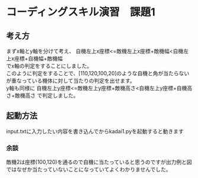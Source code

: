 # コーディングスキル演習　課題1
## 考え方
まずx軸とy軸を分けて考え、
自機左上x座標<=敵機左上x座標+敵機幅<自機左上x座標+自機幅+敵機幅  
でx軸の判定をすることにしました。  
このように判定をすることで、[110,120,100,20]のような自機と角が当たらないが重なっている機体に対して当たりの判定を出せます。  
y軸も同様に 自機左上y座標<=敵機左上y座標+敵機高さ<自機左上y座標+自機高さ+敵機高さ で判定しました。
## 起動方法
input.txtに入力したい内容を書き込んでからkadai1.pyを起動すると動きます
### 余談
敵機2は座標(100,120)を通るので自機に当たっていると思うのですが出力例と図ではなぜか当たっていないことになっていてよくわかりませんでした。
